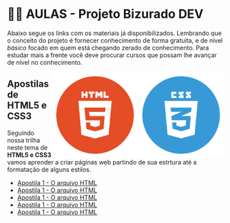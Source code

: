 # 👨‍💻 AULAS - Projeto **Bizurado DEV**

Abaixo segue os links com os materiais já disponibilizados. Lembrando que o conceito do projeto é fornecer conhecimento de forma gratuita, e de nível *básico* focado em quem está chegando zerado de conhecimento. Para estudar mais a frente você deve procurar cursos que possam lhe avançar de nível no conhecimento.

<img align="right" src="https://github.com/rodrusantu-dev/Bizurado-Dev/blob/main/imagens/aulas/css3.png" width="200">
<img align="right" src="https://github.com/rodrusantu-dev/Bizurado-Dev/blob/main/imagens/aulas/html5.png" width="200">


## Apostilas de HTML5 e CSS3

Seguindo nossa trilha neste tema de **HTML5 e CSS3** vamos aprender a criar páginas web partindo de sua estrtura até a formatação de alguns estilos.

* [Apostila 1 - O arquivo HTML](link)
* [Apostila 1 - O arquivo HTML](link)
* [Apostila 1 - O arquivo HTML](link)
* [Apostila 1 - O arquivo HTML](link)
* [Apostila 1 - O arquivo HTML](link)
